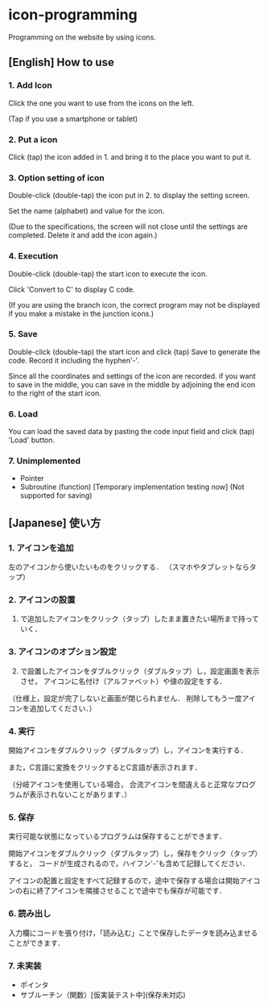 # icon-programming
Programming on the website by using icons.

## [English] How to use

### 1. Add Icon
Click the one you want to use from the icons on the left.

(Tap if you use a smartphone or tablet)

### 2. Put a icon
Click (tap) the icon added in 1. and bring it to the place you want to put it.

### 3. Option setting of icon
Double-click (double-tap) the icon put in 2. to display the setting screen.

Set the name (alphabet) and value for the icon.

(Due to the specifications, the screen will not close 
until the settings are completed. Delete it and add the icon again.)

### 4. Execution
Double-click (double-tap) the start icon to execute the icon.

Click 'Convert to C' to display C code.

(If you are using the branch icon, the correct program may not be displayed 
if you make a mistake in the junction icons.)

### 5. Save
Double-click (double-tap) the start icon and click (tap) Save to generate the code. 
Record it including the hyphen'-'.

Since all the coordinates and settings of the icon are recorded.
if you want to save in the middle, you can save in the middle 
by adjoining the end icon to the right of the start icon.

### 6. Load
You can load the saved data by pasting the code input field and 
click (tap) 'Load' button.

### 7. Unimplemented
 * Pointer
 * Subroutine (function) \[Temporary implementation testing now\] 
(Not supported for saving)

## [Japanese] 使い方

### 1. アイコンを追加
左のアイコンから使いたいものをクリックする．
（スマホやタブレットならタップ）

### 2. アイコンの設置
1. で追加したアイコンをクリック（タップ）したまま置きたい場所まで持っていく．

### 3. アイコンのオプション設定
2. で設置したアイコンをダブルクリック（ダブルタップ）し，設定画面を表示させ，
アイコンに名付け（アルファベット）や値の設定をする．

（仕様上，設定が完了しないと画面が閉じられません．
削除してもう一度アイコンを追加してください．）

### 4. 実行
開始アイコンをダブルクリック（ダブルタップ）し，アイコンを実行する．

また，C言語に変換をクリックするとC言語が表示されます．

（分岐アイコンを使用している場合，
合流アイコンを間違えると正常なプログラムが表示されないことがあります．）

### 5. 保存
実行可能な状態になっているプログラムは保存することができます．

開始アイコンをダブルクリック（ダブルタップ）し，保存をクリック（タップ）すると，
コードが生成されるので，ハイフン'-'も含めて記録してください．

アイコンの配置と設定をすべて記録するので，途中で保存する場合は開始アイコンの右に終了アイコンを隣接させることで途中でも保存が可能です．

### 6. 読み出し
入力欄にコードを張り付け，「読み込む」ことで保存したデータを読み込ませることができます．

### 7. 未実装
 * ポインタ
 * サブルーチン（関数）\[仮実装テスト中\](保存未対応)
